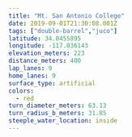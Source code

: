 ```yaml
---
title: "Mt. San Antonio College"
date: 2019-09-01T21:30:08.001Z
tags: ["double-barrel","juco"]
latitude: 34.0455895
longitude: -117.836143
elevation_meters: 223
distance_meters: 400
lap_lanes: 9
home_lanes: 9
surface_type: artificial
colors:
  - red
turn_diameter_meters: 63.13
turn_radius_b_meters: 31.85
steeple_water_location: inside
---
```


